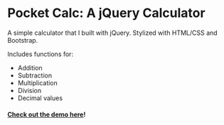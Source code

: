# Pocket Calc: A jQuery Calculator

A simple calculator that I built with jQuery. Stylized with HTML/CSS and Bootstrap.

Includes functions for:
- Addition
- Subtraction
- Multiplication
- Division
- Decimal values

#### [Check out the demo here]!
[Check out the demo here]: https://codepen.io/ibrahim0814/full/GvVQKo/
